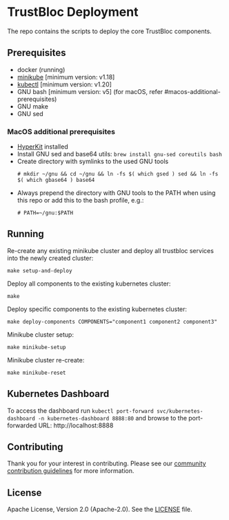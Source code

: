 # TrustBloc Deployment

The repo contains the scripts to deploy the core TrustBloc components.

## Prerequisites
- docker (running)
- [minikube](https://minikube.sigs.k8s.io/docs/start/) [minimum version: v1.18]
- [kubectl](https://kubernetes.io/docs/tasks/tools/)  [minimum version: v1.20]
- GNU bash [minimum version: v5] (for macOS, refer #macos-additional-prerequisites)
- GNU make
- GNU sed

### MacOS additional prerequisites
- [HyperKit](https://minikube.sigs.k8s.io/docs/drivers/hyperkit/) installed
- Install GNU sed and base64 utils: `brew install gnu-sed coreutils bash`
- Create directory with symlinks to the used GNU tools
  ```
  # mkdir ~/gnu && cd ~/gnu && ln -fs $( which gsed ) sed && ln -fs $( which gbase64 ) base64
  ```
- Always prepend the directory with GNU tools to the PATH when using this repo or add this to the bash profile, e.g.:
  ```
  # PATH=~/gnu:$PATH
  ```

## Running

Re-create any existing minikube cluster and deploy all trustbloc services into the newly created cluster:

`make setup-and-deploy`

Deploy all components to the existing kubernetes cluster:

`make`

Deploy specific components to the existing kubernetes cluster:

`make deploy-components COMPONENTS="component1 component2 component3"`

Minikube cluster setup:

`make minikube-setup`

Minikube cluster re-create:

`make minikube-reset`

## Kubernetes Dashboard

To access the dashboard run `kubectl port-forward svc/kubernetes-dashboard -n kubernetes-dashboard 8888:80` and browse to the port-forwarded URL: http://localhost:8888

## Contributing
Thank you for your interest in contributing. Please see our [community contribution guidelines](https://github.com/trustbloc/community/blob/main/CONTRIBUTING.md) for more information.

## License
Apache License, Version 2.0 (Apache-2.0). See the [LICENSE](LICENSE) file.
